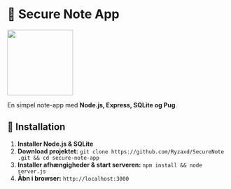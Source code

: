 # 📝 Secure Note App  

<img src="https://gallery.yopriceville.com/var/albums/Free-Clipart-Pictures/School-Clipart/Sticky_Note_PNG_Clip_Art_Image.png?m=1629814384" width="150">  

En simpel note-app med **Node.js, Express, SQLite og Pug**.  

## 🚀 Installation  
1. **Installer Node.js & SQLite**  
2. **Download projektet:** `git clone https://github.com/Ryzaxd/SecureNote .git && cd secure-note-app`  
3. **Installer afhængigheder & start serveren:** `npm install && node server.js`  
4. **Åbn i browser:** `http://localhost:3000`  

